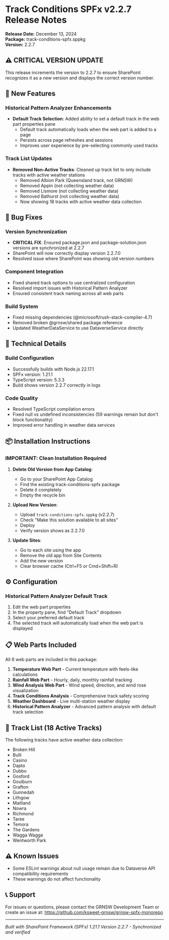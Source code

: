 # Track Conditions SPFx v2.2.7 Release Notes

**Release Date:** December 13, 2024  
**Package:** track-conditions-spfx.sppkg  
**Version:** 2.2.7

## ⚠️ CRITICAL VERSION UPDATE
This release increments the version to 2.2.7 to ensure SharePoint recognizes it as a new version and displays the correct version number.

## 🎯 New Features

### Historical Pattern Analyzer Enhancements
- **Default Track Selection**: Added ability to set a default track in the web part properties pane
  - Default track automatically loads when the web part is added to a page
  - Persists across page refreshes and sessions
  - Improves user experience by pre-selecting commonly used tracks

### Track List Updates
- **Removed Non-Active Tracks**: Cleaned up track list to only include tracks with active weather stations
  - Removed Albion Park (Queensland track, not GRNSW)
  - Removed Appin (not collecting weather data)
  - Removed Lismore (not collecting weather data)  
  - Removed Bathurst (not collecting weather data)
  - Now showing 18 tracks with active weather data collection

## 🐛 Bug Fixes

### Version Synchronization
- **CRITICAL FIX**: Ensured package.json and package-solution.json versions are synchronized at 2.2.7
- SharePoint will now correctly display version 2.2.7.0
- Resolved issue where SharePoint was showing old version numbers

### Component Integration
- Fixed shared track options to use centralized configuration
- Resolved import issues with Historical Pattern Analyzer
- Ensured consistent track naming across all web parts

### Build System
- Fixed missing dependencies (@microsoft/rush-stack-compiler-4.7)
- Removed broken @grnsw/shared package reference
- Updated WeatherDataService to use DataverseService directly

## 🔧 Technical Details

### Build Configuration
- Successfully builds with Node.js 22.17.1
- SPFx version: 1.21.1
- TypeScript version: 5.3.3
- Build shows version 2.2.7 correctly in logs

### Code Quality
- Resolved TypeScript compilation errors
- Fixed null vs undefined inconsistencies (59 warnings remain but don't block functionality)
- Improved error handling in weather data services

## 📦 Installation Instructions

### IMPORTANT: Clean Installation Required
1. **Delete Old Version from App Catalog**:
   - Go to your SharePoint App Catalog
   - Find the existing track-conditions-spfx package
   - Delete it completely
   - Empty the recycle bin

2. **Upload New Version**:
   - Upload `track-conditions-spfx.sppkg` (v2.2.7)
   - Check "Make this solution available to all sites"
   - Deploy
   - Verify version shows as 2.2.7.0

3. **Update Sites**:
   - Go to each site using the app
   - Remove the old app from Site Contents
   - Add the new version
   - Clear browser cache (Ctrl+F5 or Cmd+Shift+R)

## ⚙️ Configuration

### Historical Pattern Analyzer Default Track
1. Edit the web part properties
2. In the property pane, find "Default Track" dropdown
3. Select your preferred default track
4. The selected track will automatically load when the web part is displayed

## 📋 Web Parts Included

All 6 web parts are included in this package:
1. **Temperature Web Part** - Current temperature with feels-like calculations
2. **Rainfall Web Part** - Hourly, daily, monthly rainfall tracking  
3. **Wind Analysis Web Part** - Wind speed, direction, and wind rose visualization
4. **Track Conditions Analysis** - Comprehensive track safety scoring
5. **Weather Dashboard** - Live multi-station weather display
6. **Historical Pattern Analyzer** - Advanced pattern analysis with default track selection

## 🏁 Track List (18 Active Tracks)

The following tracks have active weather data collection:
- Broken Hill
- Bulli
- Casino
- Dapto
- Dubbo
- Gosford
- Goulburn
- Grafton
- Gunnedah
- Lithgow
- Maitland
- Nowra
- Richmond
- Taree
- Temora
- The Gardens
- Wagga Wagga
- Wentworth Park

## ⚠️ Known Issues

- Some ESLint warnings about null usage remain due to Dataverse API compatibility requirements
- These warnings do not affect functionality

## 📞 Support

For issues or questions, please contact the GRNSW Development Team or create an issue at:
https://github.com/ksweet-grnsw/grnsw-spfx-monorepo

---
*Built with SharePoint Framework (SPFx) 1.21.1*
*Version 2.2.7 - Synchronized and verified*